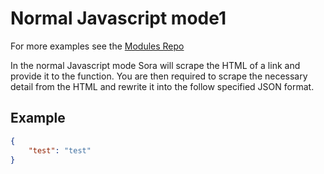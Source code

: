 # Normal Javascript mode1

For more examples see the [Modules Repo](https://github.com/50n50/sources)

In the normal Javascript mode Sora will scrape the HTML of a link and provide it to the function. You are then required to scrape the necessary detail from the HTML and rewrite it into the follow specified JSON format.


## Example

```json 
{
    "test": "test"
}
```